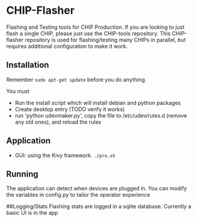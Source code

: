 # CHIP-Flasher
Flashing and Testing tools for CHIP Production. If you are looking to just flash a single CHIP, please just use the CHIP-tools repository. This CHIP-flasher
repository is used for flashing/testing many CHIPs in parallel, but requires additional configuration to make it work.

## Installation
Remember `sudo apt-get update` before you do anything.

You must
*   Run the install script which will install debian and python packages
*   Create desktop entry (TODO verify it works)
*   run 'python udevmaker.py', copy the file to /etc/udev/rules.d (remove any old ones), and reload the rules

## Application
*   GUI: using the Kivy framework.
`./pro.sh`

## Running
The application can detect when devices are plugged in.
You can modify the variables in config.py to tailor the operator experience

##Logging/Stats
Flashing stats are logged in a sqlite database. Currently a basic UI is in the app
